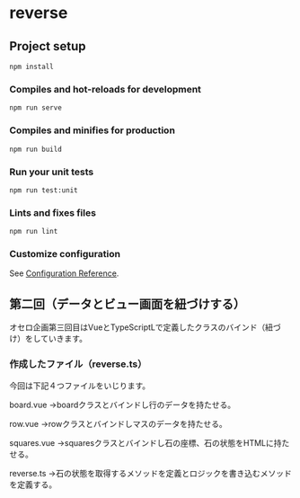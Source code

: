 # reverse

## Project setup
```
npm install
```

### Compiles and hot-reloads for development
```
npm run serve
```

### Compiles and minifies for production
```
npm run build
```

### Run your unit tests
```
npm run test:unit
```

### Lints and fixes files
```
npm run lint
```

### Customize configuration
See [Configuration Reference](https://cli.vuejs.org/config/).


## 第二回（データとビュー画面を紐づけする）
オセロ企画第三回目はVueとTypeScriptLで定義したクラスのバインド（紐づけ）をしていきます。

### 作成したファイル（reverse.ts）
今回は下記４つファイルをいじります。

board.vue
→boardクラスとバインドし行のデータを持たせる。

row.vue
→rowクラスとバインドしマスのデータを持たせる。

squares.vue
→squaresクラスとバインドし石の座標、石の状態をHTMLに持たせる。

reverse.ts
→石の状態を取得するメソッドを定義とロジックを書き込むメソッドを定義する。